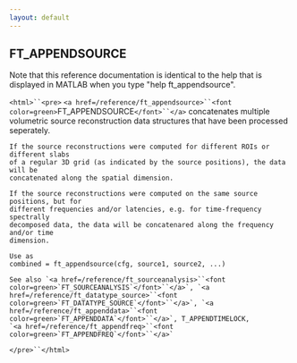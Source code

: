 ```yaml
---
layout: default
---
```


##  FT_APPENDSOURCE

Note that this reference documentation is identical to the help that is displayed in MATLAB when you type "help ft_appendsource".

`<html>``<pre>`
    `<a href=/reference/ft_appendsource>``<font color=green>`FT_APPENDSOURCE`</font>``</a>` concatenates multiple volumetric source reconstruction data
    structures that have been processed seperately.
 
    If the source reconstructions were computed for different ROIs or different slabs
    of a regular 3D grid (as indicated by the source positions), the data will be
    concatenated along the spatial dimension.
 
    If the source reconstructions were computed on the same source positions, but for
    different frequencies and/or latencies, e.g. for time-frequency spectrally
    decomposed data, the data will be concatenared along the frequency and/or time
    dimension.
 
    Use as
    combined = ft_appendsource(cfg, source1, source2, ...)
 
    See also `<a href=/reference/ft_sourceanalysis>``<font color=green>`FT_SOURCEANALYSIS`</font>``</a>`, `<a href=/reference/ft_datatype_source>``<font color=green>`FT_DATATYPE_SOURCE`</font>``</a>`, `<a href=/reference/ft_appenddata>``<font color=green>`FT_APPENDDATA`</font>``</a>`, T_APPENDTIMELOCK,
    `<a href=/reference/ft_appendfreq>``<font color=green>`FT_APPENDFREQ`</font>``</a>`
`</pre>``</html>`

